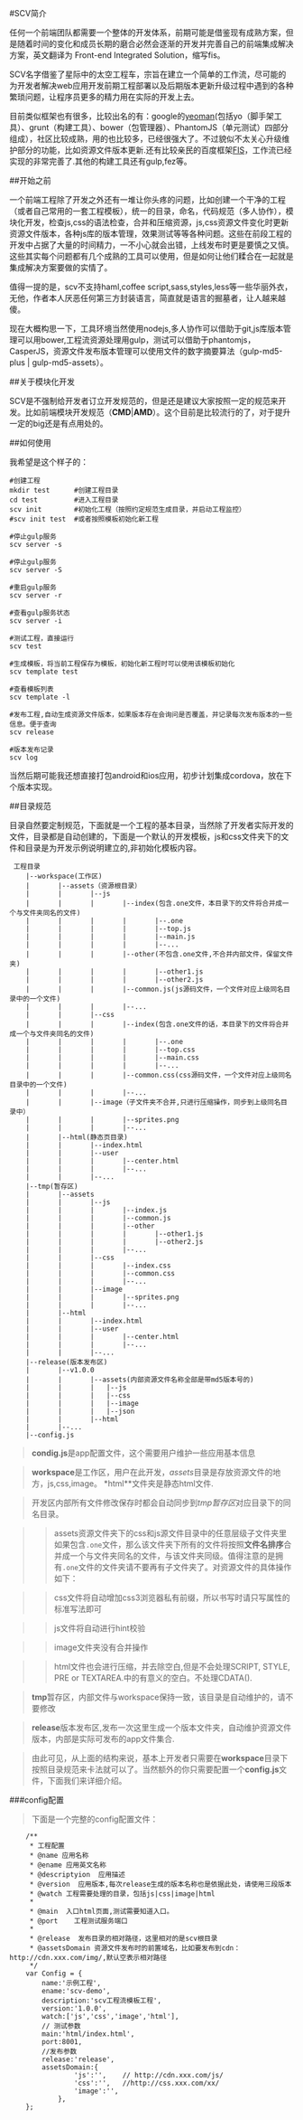 #SCV简介

  任何一个前端团队都需要一个整体的开发体系，前期可能是借鉴现有成熟方案，但是随着时间的变化和成员长期的磨合必然会逐渐的开发并完善自己的前端集成解决方案，英文翻译为 Front-end Integrated Solution，缩写fis。
  
  SCV名字借鉴了星际中的太空工程车，宗旨在建立一个简单的工作流，尽可能的为开发者解决web应用开发前期工程部署以及后期版本更新升级过程中遇到的各种繁琐问题，让程序员更多的精力用在实际的开发上去。
  
  目前类似框架也有很多，比较出名的有：google的[yeoman](http://yeoman.io/)(包括yo（脚手架工具）、grunt（构建工具）、bower（包管理器）、PhantomJS（单元测试）四部分组成），社区比较成熟，用的也比较多，已经很强大了。不过貌似不太关心升级维护部分的功能，比如资源文件版本更新.还有比较亲民的百度框架[FIS](http://fis.baidu.com/)，工作流已经实现的非常完善了.其他的构建工具还有gulp,fez等。

##开始之前

 一个前端工程除了开发之外还有一堆让你头疼的问题，比如创建一个干净的工程（或者自己常用的一套工程模板），统一的目录，命名，代码规范（多人协作），模块化开发，检查js,css的语法检查，合并和压缩资源，js,css资源文件变化时更新资源文件版本，各种js库的版本管理，效果测试等等各种问题。这些在前段工程的开发中占据了大量的时间精力，一不小心就会出错，上线发布时更是要慎之又慎。这些其实每个问题都有几个成熟的工具可以使用，但是如何让他们糅合在一起就是集成解决方案要做的实情了。
 
 值得一提的是，scv不支持haml,coffee script,sass,styles,less等一些华丽外衣，无他，作者本人厌恶任何第三方封装语言，简直就是语言的掘墓者，让人越来越傻。

 现在大概构思一下，工具环境当然使用nodejs,多人协作可以借助于git,js库版本管理可以用bower,工程流资源处理用gulp，测试可以借助于phantomjs，CasperJS，资源文件发布版本管理可以使用文件的数字摘要算法（gulp-md5-plus | gulp-md5-assets）。
 
##关于模块化开发

  SCV是不强制给开发者订立开发规范的，但是还是建议大家按照一定的规范来开发。比如前端模块开发规范（**CMD**|**AMD**）。这个目前是比较流行的了，对于提升一定的big还是有点用处的。
 
##如何使用

 我希望是这个样子的：
 
 	#创建工程
	mkdir test		#创建工程目录
	cd test			#进入工程目录
	scv init 		#初始化工程（按照约定规范生成目录，并启动工程监控）
	#scv init test	#或者按照模板初始化新工程

	#停止gulp服务
	scv server -s
	
	#停止gulp服务
	scv server -S
	
	#重启gulp服务
	scv server -r

	#查看gulp服务状态
	scv server -i
	
	#测试工程，直接运行
	scv test
	
	#生成模板，将当前工程保存为模板，初始化新工程时可以使用该模板初始化
	scv template test
	
	#查看模板列表
	scv template -l

	#发布工程,自动生成资源文件版本，如果版本存在会询问是否覆盖，并记录每次发布版本的一些信息。便于查询
	scv release

	#版本发布记录
	scv log
	
 当然后期可能我还想直接打包android和ios应用，初步计划集成cordova，放在下个版本实现。
	
##目录规范

 目录自然要定制规范，下面就是一个工程的基本目录，当然除了开发者实际开发的文件，目录都是自动创建的，下面是一个默认的开发模板，js和css文件夹下的文件和目录是为开发示例说明建立的,非初始化模板内容。

	 工程目录
		|--workspace(工作区)
		|		|--assets（资源根目录）
		|		|		|--js
		|		|		|		|--index(包含.one文件，本目录下的文件将合并成一个与文件夹同名的文件)
		|		|		|		|		|--.one
		|		|		|		|		|--top.js
		|		|		|		|		|--main.js
		|		|		|		|		|--...
		|		|		|		|--other(不包含.one文件,不合并内部文件，保留文件夹)
		|		|		|		|		|--other1.js
		|		|		|		|		|--other2.js
		|		|		|		|--common.js(js源码文件，一个文件对应上级同名目录中的一个文件)
		|		|		|		|--...
		|		|		|--css
		|		|		|		|--index(包含.one文件的话，本目录下的文件将合并成一个与文件夹同名的文件)
		|		|		|		|		|--.one
		|		|		|		|		|--top.css
		|		|		|		|		|--main.css
		|		|		|		|		|--...
		|		|		|		|--common.css(css源码文件，一个文件对应上级同名目录中的一个文件)
		|		|		|		|--...
		|		|		|--image（子文件夹不合并,只进行压缩操作，同步到上级同名目录中）
		|		|		|		|--sprites.png
		|		|		|		|--...
		|		|--html(静态页目录)
		|		|		|--index.html
		|		|		|--user
		|		|		|		|--center.html
		|		|		|		|--...
		|		|		|--...
		|--tmp(暂存区)
		|		|--assets
		|		|		|--js	
		|		|		|		|--index.js
		|		|		|		|--common.js
		|		|		|		|--other
		|		|		|		|		|--other1.js
		|		|		|		|		|--other2.js
		|		|		|		|--...
		|		|		|--css	
		|		|		|		|--index.css
		|		|		|		|--common.css
		|		|		|		|--...
		|		|		|--image
		|		|		|		|--sprites.png
		|		|		|		|--...
		|		|--html
		|		|		|--index.html
		|		|		|--user
		|		|		|		|--center.html
		|		|		|		|--...		
		|		|		|--...
		|--release(版本发布区)
		|		|--v1.0.0
		|		|		|--assets(内部资源文件名称全部是带md5版本号的)
		|		|		|	|--js
		|		|		|	|--css
		|		|		|	|--image
		|		|		|	|--json
		|		|		|--html
		|		|--... 	
		|--config.js


>**condig.js**是app配置文件，这个需要用户维护一些应用基本信息

>**workspace**是工作区，用户在此开发，*assets*目录是存放资源文件的地方，js,css,image。
*html**文件夹是静态html文件.

>开发区内部所有文件修改保存时都会自动同步到*tmp暂存区*对应目录下的同名目录。

>>assets资源文件夹下的css和js源文件目录中的任意层级子文件夹里如果包含`.one`文件，那么该文件夹下所有的文件将按照**文件名排序**合并成一个与文件夹同名的文件，与该文件夹同级。值得注意的是拥有`.one`文件的文件夹请不要再有子文件夹了。对资源文件的具体操作如下：

>>css文件将自动增加css3浏览器私有前缀，所以书写时请只写属性的标准写法即可

>>js文件将自动进行hint校验

>>image文件夹没有合并操作

>>html文件也会进行压缩，并去除空白,但是不会处理SCRIPT, STYLE, PRE or TEXTAREA.中的有意义的空白。不处理CDATA(<!--*-->).

>**tmp**暂存区，内部文件与workspace保持一致，该目录是自动维护的，请不要修改

>**release**版本发布区,发布一次这里生成一个版本文件夹，自动维护资源文件版本，内部是实际可发布的app文件集合.

>由此可见，从上面的结构来说，基本上开发者只需要在**workspace**目录下按照目录规范来卡法就可以了。当然额外的你只需要配置一个**config.js**文件，下面我们来详细介绍。
 

###config配置

>下面是一个完整的config配置文件：

		/**
		 * 工程配置
		 * @name 应用名称
		 * @ename 应用英文名称
		 * @descriptyion  应用描述
		 * @version  应用版本,每次release生成的版本名称也是依据此处，请使用三段版本
		 * @watch 工程需要处理的目录，包括js|css|image|html	
		 * 
		 * @main  入口html页面,测试需要知道入口。
		 * @port	工程测试服务端口
		 * 
		 * @release  发布目录的相对路径，这里相对的是scv根目录
		 * @assetsDomain 资源文件发布时的前置域名，比如要发布到cdn：http://cdn.xxx.com/img/,默认空表示相对路径
		 */
		var Config = {
			name:'示例工程',
			ename:'scv-demo',
			description:'scv工程流模板工程',
			version:'1.0.0',
			watch:['js','css','image','html'],
			// 测试参数
			main:'html/index.html',
			port:8001,
			//发布参数
			release:'release',
			assetsDomain:{
					'js':'',	// http://cdn.xxx.com/js/
					'css':'',	//http://css.xxx.com/xx/
					'image':'',
				},
		};
